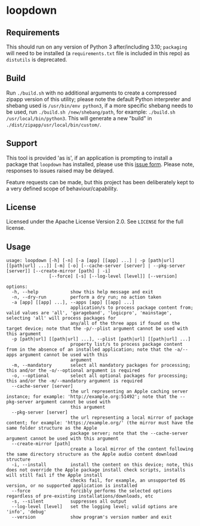 # loopdown
## Requirements
This should run on any version of Python 3 after/including 3.10; `packaging` will need to be installed (a `requirements.txt` file is included in this repo) as `distutils` is deprecated.

## Build
Run `./build.sh` with no additional arguments to create a compressed zipapp version of this utility; please note the default Python interpreter and shebang used is `/usr/bin/env python3`, if a more specific shebang needs to be used, run `./build.sh /new/shebang/path`, for example: `./build.sh /usr/local/bin/python3`. This will generate a new "build" in `./dist/zipapp/usr/local/bin/custom/`.

## Support
This tool is provided 'as is', if an application is prompting to install a package that `loopdown` has installed, please use this [issue form](https://github.com/carlashley/loopdown/issues/new?assignees=carlashley&labels=install+prompt&projects=&template=package-install-prompt-issue.md&title= "raise an issue").
Please note, responses to issues raised may be delayed.

Feature requests can be made, but this project has been deliberately kept to a very defined scope of behaviour/capability.

## License
Licensed under the Apache License Version 2.0. See `LICENSE` for the full license.

## Usage
```
usage: loopdown [-h] [-n] [-a [app] [[app] ...] | -p [path|url] [[path|url] ...]] [-m] [-o] [--cache-server [server] | --pkg-server [server]] [--create-mirror [path] | -i]
                [--force] [-s] [--log-level [level]] [--version]

options:
  -h, --help            show this help message and exit
  -n, --dry-run         perform a dry run; no action taken
  -a [app] [[app] ...], --apps [app] [[app] ...]
                        application/s to process package content from; valid values are 'all', 'garageband', 'logicpro', 'mainstage', selecting 'all' will process packages for
                        any/all of the three apps if found on the target device; note that the -p/--plist argument cannot be used with this argument
  -p [path|url] [[path|url] ...], --plist [path|url] [[path|url] ...]
                        property list/s to process package content from in the absence of an installed application; note that the -a/--apps argument cannot be used with this
                        argument
  -m, --mandatory       select all mandatory packages for processing; this and/or the -o/--optional argument is required
  -o, --optional        select all optional packages for processing; this and/or the -m/--mandatory argument is required
  --cache-server [server]
                        the url representing an Apple caching server instance; for example: 'http://example.org:51492'; note that the --pkg-server argument cannot be used with
                        this argument
  --pkg-server [server]
                        the url representing a local mirror of package content; for example: 'https://example.org/' (the mirror must have the same folder structure as the Apple
                        package server; note that the --cache-server argument cannot be used with this argument
  --create-mirror [path]
                        create a local mirror of the content following the same directory structure as the Apple audio content download structure
  -i, --install         install the content on this device; note, this does not override the Apple package install check scripts, installs will still fail if the Apple install
                        checks fail, for example, an unsupported OS version, or no supported application is installed
  --force               forcibly performs the selected options regardless of pre-existing installations/downloads, etc
  -s, --silent          suppresses all output
  --log-level [level]   set the logging level; valid options are 'info', 'debug'
  --version             show program's version number and exit
```
